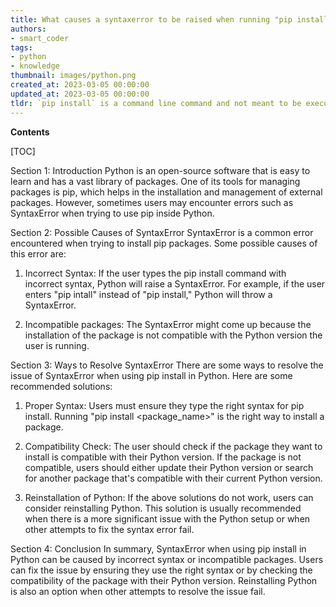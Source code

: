 ```yaml
---
title: What causes a syntaxerror to be raised when running "pip install" within python?
authors:
- smart_coder
tags:
- python
- knowledge
thumbnail: images/python.png
created_at: 2023-03-05 00:00:00
updated_at: 2023-03-05 00:00:00
tldr: `pip install` is a command line command and not meant to be executed inside Python, hence it raises a SyntaxError.
---
```


**Contents**

[TOC]

Section 1: Introduction
Python is an open-source software that is easy to learn and has a vast library of packages. One of its tools for managing packages is pip, which helps in the installation and management of external packages. However, sometimes users may encounter errors such as SyntaxError when trying to use pip inside Python.

Section 2: Possible Causes of SyntaxError
SyntaxError is a common error encountered when trying to install pip packages. Some possible causes of this error are:

1. Incorrect Syntax: If the user types the pip install command with incorrect syntax, Python will raise a SyntaxError. For example, if the user enters "pip intall" instead of "pip install," Python will throw a SyntaxError.

2. Incompatible packages: The SyntaxError might come up because the installation of the package is not compatible with the Python version the user is running. 

Section 3: Ways to Resolve SyntaxError
There are some ways to resolve the issue of SyntaxError when using pip install in Python. Here are some recommended solutions:

1. Proper Syntax: Users must ensure they type the right syntax for pip install. Running "pip install <package_name>" is the right way to install a package. 

2. Compatibility Check: The user should check if the package they want to install is compatible with their Python version. If the package is not compatible, users should either update their Python version or search for another package that's compatible with their current Python version.

3. Reinstallation of Python: If the above solutions do not work, users can consider reinstalling Python. This solution is usually recommended when there is a more significant issue with the Python setup or when other attempts to fix the syntax error fail.

Section 4: Conclusion
In summary, SyntaxError when using pip install in Python can be caused by incorrect syntax or incompatible packages. Users can fix the issue by ensuring they use the right syntax or by checking the compatibility of the package with their Python version. Reinstalling Python is also an option when other attempts to resolve the issue fail.
